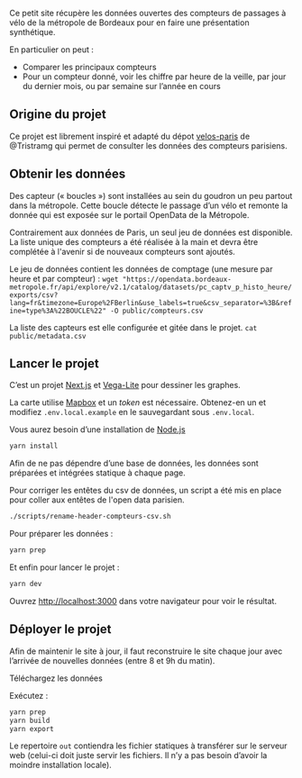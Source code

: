 Ce petit site récupère les données ouvertes des compteurs de passages à vélo de la métropole de Bordeaux pour en faire une présentation synthétique.

En particulier on peut :

- Comparer les principaux compteurs
- Pour un compteur donné, voir les chiffre par heure de la veille, par jour du dernier mois, ou par semaine sur l’année en cours

## Origine du projet

Ce projet est librement inspiré et adapté du dépot [velos-paris](https://github.com/Tristramg/velos-paris) de @Tristramg qui permet de consulter les données des compteurs parisiens.

## Obtenir les données

Des capteur (« boucles ») sont installées au sein du goudron un peu partout dans la métropole. Cette boucle détecte le passage d’un vélo et remonte la donnée qui est exposée sur le portail OpenData de la Métropole.

Contrairement aux données de Paris, un seul jeu de données est disponible. La liste unique des compteurs a été réalisée à la main et devra être complétée à l'avenir si de nouveaux compteurs sont ajoutés.

Le jeu de données contient les données de comptage (une mesure par heure et par compteur) :
`wget "https://opendata.bordeaux-metropole.fr/api/explore/v2.1/catalog/datasets/pc_captv_p_histo_heure/exports/csv?lang=fr&timezone=Europe%2FBerlin&use_labels=true&csv_separator=%3B&refine=type%3A%22BOUCLE%22" -O public/compteurs.csv`

La liste des capteurs est elle configurée et gitée dans le projet.
`cat public/metadata.csv`

## Lancer le projet

C’est un projet [Next.js](https://nextjs.org/) et [Vega-Lite](https://vega.github.io/) pour dessiner les graphes.

La carte utilise [Mapbox](https://mapbox.com) et un _token_ est nécessaire.
Obtenez-en un et modifiez `.env.local.example` en le sauvegardant sous `.env.local`.

Vous aurez besoin d’une installation de [Node.js](https://nodejs.org/)

```bash
yarn install
```

Afin de ne pas dépendre d’une base de données, les données sont préparées et intégrées statique à chaque page.

Pour corriger les entêtes du csv de données, un script a été mis en place pour coller aux entêtes de l'open data parisien.

```bash
./scripts/rename-header-compteurs-csv.sh
```

Pour préparer les données :

```bash
yarn prep
```

Et enfin pour lancer le projet :

```bash
yarn dev
```

Ouvrez [http://localhost:3000](http://localhost:3000) dans votre navigateur pour voir le résultat.

## Déployer le projet

Afin de maintenir le site à jour, il faut reconstruire le site chaque jour avec l’arrivée de nouvelles données (entre 8 et 9h du matin).

Téléchargez les données

Exécutez :

```bash
yarn prep
yarn build
yarn export
```

Le repertoire `out` contiendra les fichier statiques à transférer sur le serveur web (celui-ci doit juste servir les fichiers. Il n’y a pas besoin d’avoir la moindre installation locale).
